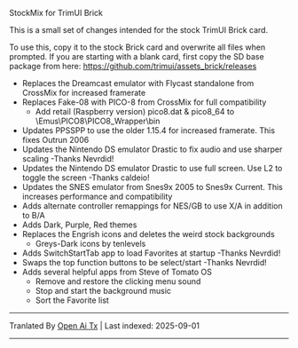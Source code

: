 StockMix for TrimUI Brick

This is a small set of changes intended for the stock TrimUI Brick card.

To use this, copy it to the stock Brick card and overwrite all files when prompted.
If you are starting with a blank card, first copy the SD base package from here:
https://github.com/trimui/assets_brick/releases

- Replaces the Dreamcast emulator with Flycast standalone from CrossMix for increased framerate
- Replaces Fake-08 with PICO-8 from CrossMix for full compatibility
	- Add retail (Raspberry version) pico8.dat & pico8_64 to \Emus\PICO8\PICO8_Wrapper\bin
- Updates PPSSPP to use the older 1.15.4 for increased framerate. This fixes Outrun 2006
- Updates the Nintendo DS emulator Drastic to fix audio and use sharper scaling -Thanks Nevrdid!
- Updates the Nintendo DS emulator Drastic to use full screen. Use L2 to toggle the screen -Thanks caldeio!
- Updates the SNES emulator from Snes9x 2005 to Snes9x Current. This increases performance and compatibility
- Adds alternate controller remappings for NES/GB to use X/A in addition to B/A
- Adds Dark, Purple, Red themes
- Replaces the Engrish icons and deletes the weird stock backgrounds
	- Greys-Dark icons by tenlevels
- Adds SwitchStartTab app to load Favorites at startup -Thanks Nevrdid!
- Swaps the top function buttons to be select/start -Thanks Nevrdid!
- Adds several helpful apps from Steve of Tomato OS
	- Remove and restore the clicking menu sound
	- Stop and start the background music
	- Sort the Favorite list


---

Tranlated By [Open Ai Tx](https://github.com/OpenAiTx/OpenAiTx) | Last indexed: 2025-09-01

---